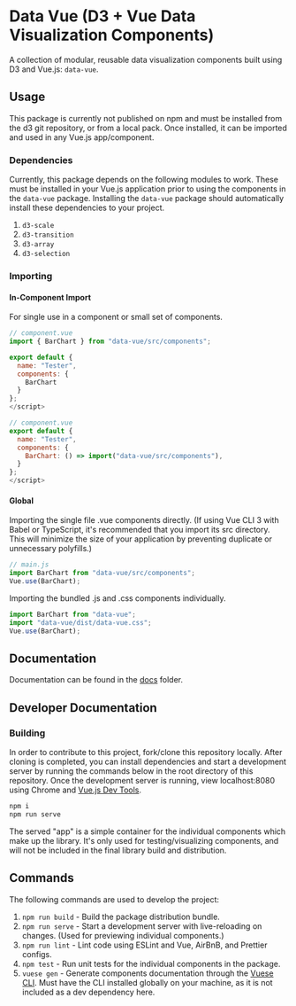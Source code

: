 # Data Vue (D3 + Vue Data Visualization Components)

A collection of modular, reusable data visualization components built using D3 and Vue.js: `data-vue`.

## Usage

This package is currently not published on npm and must be installed from the d3 git repository, or from a local pack. Once installed, it can be imported and used in any Vue.js app/component.

### Dependencies

Currently, this package depends on the following modules to work. These must be installed in your Vue.js application prior to using the components in the `data-vue` package. Installing the `data-vue` package should automatically install these dependencies to your project.

1. `d3-scale`
2. `d3-transition`
3. `d3-array`
4. `d3-selection`

### Importing

#### In-Component Import

For single use in a component or small set of components.

```js
// component.vue
import { BarChart } from "data-vue/src/components";

export default {
  name: "Tester",
  components: {
    BarChart
  }
};
</script>
```

```js
// component.vue
export default {
  name: "Tester",
  components: {
    BarChart: () => import("data-vue/src/components"),
  }
};
</script>
```

#### Global

Importing the single file .vue components directly. (If using Vue CLI 3 with Babel or TypeScript, it's recommended that you import its src directory. This will minimize the size of your application by preventing duplicate or unnecessary polyfills.)

```js
// main.js
import BarChart from "data-vue/src/components";
Vue.use(BarChart);
```

Importing the bundled .js and .css components individually.

```js
import BarChart from "data-vue";
import "data-vue/dist/data-vue.css";
Vue.use(BarChart);
```

## Documentation

Documentation can be found in the [docs](/docs) folder.

## Developer Documentation

### Building

In order to contribute to this project, fork/clone this repository locally. After cloning is completed, you can install dependencies and start a development server by running the commands below in the root directory of this repository. Once the development server is running, view localhost:8080 using Chrome and [Vue.js Dev Tools](https://chrome.google.com/webstore/detail/vuejs-devtools/nhdogjmejiglipccpnnnanhbledajbpd?hl=en).

```cmd
npm i
npm run serve
```

The served "app" is a simple container for the individual components which make up the library. It's only used for testing/visualizing components, and will not be included in the final library build and distribution.

## Commands

The following commands are used to develop the project:

1. `npm run build` - Build the package distribution bundle.
2. `npm run serve` - Start a development server with live-reloading on changes. (Used for previewing individual components.)
3. `npm run lint` - Lint code using ESLint and Vue, AirBnB, and Prettier configs.
4. `npm test` - Run unit tests for the individual components in the package.
5. `vuese gen` - Generate components documentation through the [Vuese CLI](https://vuese.org/cli/#motivation). Must have the CLI installed globally on your machine, as it is not included as a dev dependency here.
